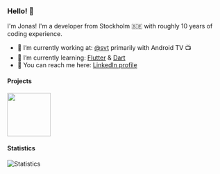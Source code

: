 ### Hello! :wave:

I'm Jonas! I'm a developer from Stockholm 🇸🇪 with roughly 10 years of coding experience. 

- 🔭 I’m currently working at: [@svt](https://github.com/svt) primarily with Android TV 📺
- 🌱 I’m currently learning: [Flutter](https://flutter.dev/) & [Dart](https://dart.dev/)
- 💼 You can reach me here: [LinkedIn profile](https://linkedin.com/in/jonasborggren)

#### Projects
<a href="https://github.com/jonasborggren/jernal-desktop"><img src="https://user-images.githubusercontent.com/5494102/195176356-13a7ba00-0952-424f-9e4b-0c6b2e0a6f8c.png" align="top" width="100px" /></a>
#### Statistics
<picture>
  <source media="(prefers-color-scheme: dark)" srcset="https://github-readme-stats.vercel.app/api?username=jonasborggren&show_icons=true&include_all_commits=true&hide=stars&theme=icegray&bg_color=00000000&hide_title=true&border_color=30363d&text_color=c9d1d9&title_color=c9d1d9&icon_color=58a6ff&ring_color=58a6ff&layout=compact&count_private=true">
  <img alt="Statistics" src="https://github-readme-stats.vercel.app/api?username=jonasborggren&show_icons=true&include_all_commits=true&hide=stars&theme=transparent&bg_color=00000000&hide_title=true&border_color=d0d7de&text_color=24292f&title_color=24292f&icon_color=58a6ff&ring_color=58a6ff&layout=compact&count_private=true">
</picture>


